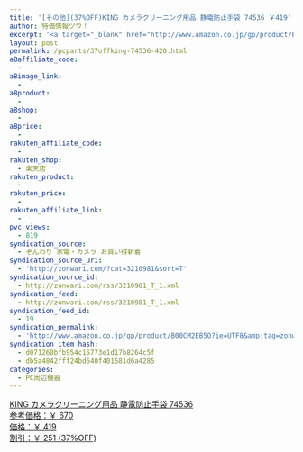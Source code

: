 ```yaml
---
title: '[その他](37%OFF)KING カメラクリーニング用品 静電防止手袋 74536 ￥419'
author: 特価情報ツウ！
excerpt: '<a target="_blank" href="http://www.amazon.co.jp/gp/product/B00CM2EB5O?ie=UTF8&amp;tag=zonwari-22&amp;linkCode=as2&amp;camp=247&amp;creative=7399&amp;creativeASIN=B00CM2EB5O"><img src="http://ecx.images-amazon.com/images/I/31dIjlSHgtL._SL100_.jpg"><br>KING &#12459;&#12513;&#12521;&#12463;&#12522;&#12540;&#12491;&#12531;&#12464;&#29992;&#21697; &#38745;&#38651;&#38450;&#27490;&#25163;&#34955; 74536<br>&#21442;&#32771;&#20385;&#26684;&#65306;&#65509; 670<br>&#20385;&#26684;&#65306;&#65509; 419<br>&#21106;&#24341;&#65306;&#65509; 251 (37%OFF)</a>'
layout: post
permalink: /pcparts/37offking-74536-420.html
a8affiliate_code:
  - 
a8image_link:
  - 
a8product:
  - 
a8shop:
  - 
a8price:
  - 
rakuten_affiliate_code:
  - 
rakuten_shop:
  - 楽天店
rakuten_product:
  - 
rakuten_price:
  - 
rakuten_affiliate_link:
  - 
pvc_views:
  - 819
syndication_source:
  - ぞんわり 家電・カメラ お買い得新着
syndication_source_uri:
  - 'http://zonwari.com/?cat=3210981&sort=T'
syndication_source_id:
  - http://zonwari.com/rss/3210981_T_1.xml
syndication_feed:
  - http://zonwari.com/rss/3210981_T_1.xml
syndication_feed_id:
  - 19
syndication_permalink:
  - 'http://www.amazon.co.jp/gp/product/B00CM2EB5O?ie=UTF8&amp;tag=zonwari-22&amp;linkCode=as2&amp;camp=247&amp;creative=7399&amp;creativeASIN=B00CM2EB5O'
syndication_item_hash:
  - d071260bfb954c15773e1d17b8264c5f
  - db5a4842fff24bd640f401581d6a4285
categories:
  - PC周辺機器
---
```

[<img src='http://i0.wp.com/ecx.images-amazon.com/images/I/31dIjlSHgtL._SL150_.jpg?w=546' title="" alt="" data-recalc-dims="1" />  
KING カメラクリーニング用品 静電防止手袋 74536  
参考価格：￥ 670  
価格：￥ 419  
割引：￥ 251 (37%OFF)][1]

 [1]: http://www.amazon.co.jp/gp/product/B00CM2EB5O?ie=UTF8&#038;tag=tokkajohotsu-22&#038;linkCode=as2&#038;camp=247&#038;creative=7399&#038;creativeASIN=B00CM2EB5O